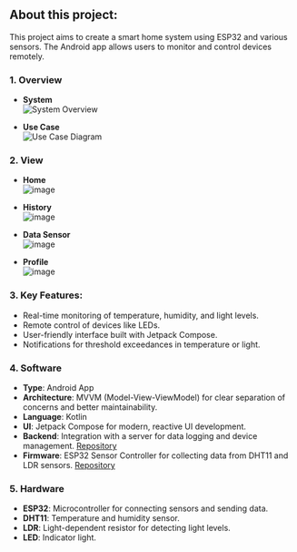## About this project:
This project aims to create a smart home system using ESP32 and various sensors. The Android app allows users to monitor and control devices remotely.

### 1. Overview
   - **System**  
     ![System Overview](https://github.com/user-attachments/assets/3e704d7e-a9f0-409e-9e16-21fe87d1e4b2 "Tổng quan hệ thống")
     

   - **Use Case**  
     ![Use Case Diagram](https://github.com/user-attachments/assets/9c687214-1304-47d3-80d8-2d99112aea53 "Use Case Diagram")
    


### 2. View
   - **Home**  
     ![image](https://github.com/user-attachments/assets/5b18af40-efb9-42a9-9284-62c33f27a8b7)

   
   - **History**  
     ![image](https://github.com/user-attachments/assets/69850698-ef5c-43d8-8e02-461729d5a859)

   
   - **Data Sensor**  
     ![image](https://github.com/user-attachments/assets/8f7e5f65-5bda-46d5-8214-a8ff50ad7066)

   
   - **Profile**  
     ![image](https://github.com/user-attachments/assets/8004f8e5-4476-49c0-82e4-40c4e8a35635)

### 3. Key Features:
   - Real-time monitoring of temperature, humidity, and light levels.
   - Remote control of devices like LEDs.
   - User-friendly interface built with Jetpack Compose.
   - Notifications for threshold exceedances in temperature or light.
### 4. Software
   - **Type**: Android App
   - **Architecture**: MVVM (Model-View-ViewModel) for clear separation of concerns and better maintainability.
   - **Language**: Kotlin
   - **UI**: Jetpack Compose for modern, reactive UI development.
   - **Backend**: Integration with a server for data logging and device management. [Repository](https://github.com/Maybetuandat/back_end_iot)
   - **Firmware**: ESP32 Sensor Controller for collecting data from DHT11 and LDR sensors. [Repository](https://github.com/Maybetuandat/iot_ioplatform.git)
### 5. Hardware
   - **ESP32**: Microcontroller for connecting sensors and sending data.
   - **DHT11**: Temperature and humidity sensor.
   - **LDR**: Light-dependent resistor for detecting light levels.
   - **LED**: Indicator light.






